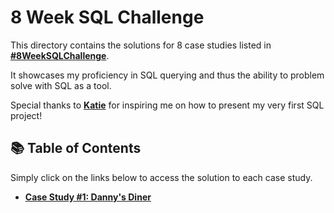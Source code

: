 # 8 Week SQL Challenge

This directory contains the solutions for 8 case studies listed in **[#8WeekSQLChallenge](https://8weeksqlchallenge.com)**.

It showcases my proficiency in SQL querying and thus the ability to problem solve with SQL as a tool.

Special thanks to **[Katie](https://github.com/katiehuangx)** for inspiring me on how to present my very first SQL project!

## 📚 Table of Contents

Simply click on the links below to access the solution to each case study.
- **[Case Study #1: Danny's Diner](https://github.com/nacht29/SQL/tree/main/8-week-SQL-challenge/danny_diner)**
